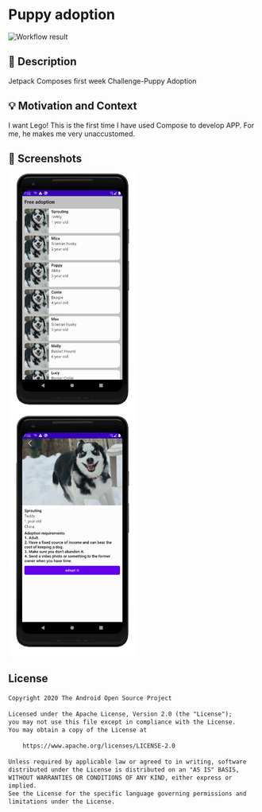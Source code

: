 # Puppy adoption

<!--- Replace <OWNER> with your Github Username and <REPOSITORY> with the name of your repository. -->
<!--- You can find both of these in the url bar when you open your repository in github. -->
![Workflow result](https://github.com/Moredistant/cuddly-parakeet/workflows/Check/badge.svg)


## :scroll: Description
<!--- Describe your app in one or two sentences -->
Jetpack Composes first week Challenge-Puppy Adoption

## :bulb: Motivation and Context
<!--- Optionally point readers to interesting parts of your submission. -->
<!--- What are you especially proud of? -->
I want Lego! This is the first time I have used Compose to develop APP. For me, he makes me very unaccustomed.

## :camera_flash: Screenshots
<!-- You can add more screenshots here if you like -->
<img src="/results/screenshot_1.png" width="260">&emsp;<img src="/results/screenshot_2.png" width="260">

## License
```
Copyright 2020 The Android Open Source Project

Licensed under the Apache License, Version 2.0 (the "License");
you may not use this file except in compliance with the License.
You may obtain a copy of the License at

    https://www.apache.org/licenses/LICENSE-2.0

Unless required by applicable law or agreed to in writing, software
distributed under the License is distributed on an "AS IS" BASIS,
WITHOUT WARRANTIES OR CONDITIONS OF ANY KIND, either express or implied.
See the License for the specific language governing permissions and
limitations under the License.
```